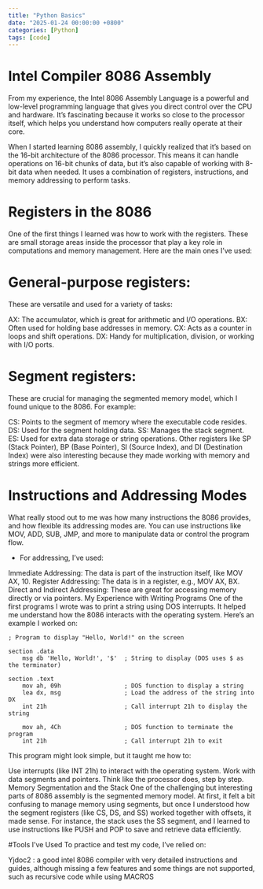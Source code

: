 ```yaml
---
title: "Python Basics"
date: "2025-01-24 00:00:00 +0800"
categories: [Python]
tags: [code]
---
```


# Intel Compiler 8086 Assembly
From my experience, the Intel 8086 Assembly Language is a powerful and low-level programming language that gives you direct control over the CPU and hardware. It’s fascinating because it works so close to the processor itself, which helps you understand how computers really operate at their core.

When I started learning 8086 assembly, I quickly realized that it’s based on the 16-bit architecture of the 8086 processor. This means it can handle operations on 16-bit chunks of data, but it’s also capable of working with 8-bit data when needed. It uses a combination of registers, instructions, and memory addressing to perform tasks.

# Registers in the 8086
One of the first things I learned was how to work with the registers. These are small storage areas inside the processor that play a key role in computations and memory management. Here are the main ones I’ve used:

# General-purpose registers:
These are versatile and used for a variety of tasks:

AX: The accumulator, which is great for arithmetic and I/O operations.
BX: Often used for holding base addresses in memory.
CX: Acts as a counter in loops and shift operations.
DX: Handy for multiplication, division, or working with I/O ports.
# Segment registers:
These are crucial for managing the segmented memory model, which I found unique to the 8086. For example:

CS: Points to the segment of memory where the executable code resides.
DS: Used for the segment holding data.
SS: Manages the stack segment.
ES: Used for extra data storage or string operations.
Other registers like SP (Stack Pointer), BP (Base Pointer), SI (Source Index), and DI (Destination Index) were also interesting because they made working with memory and strings more efficient.

# Instructions and Addressing Modes
What really stood out to me was how many instructions the 8086 provides, and how flexible its addressing modes are. You can use instructions like MOV, ADD, SUB, JMP, and more to manipulate data or control the program flow.

* For addressing, I’ve used:

Immediate Addressing: The data is part of the instruction itself, like MOV AX, 10.
Register Addressing: The data is in a register, e.g., MOV AX, BX.
Direct and Indirect Addressing: These are great for accessing memory directly or via pointers.
My Experience with Writing Programs
One of the first programs I wrote was to print a string using DOS interrupts. It helped me understand how the 8086 interacts with the operating system. Here’s an example I worked on:

```
; Program to display "Hello, World!" on the screen

section .data
    msg db 'Hello, World!', '$'  ; String to display (DOS uses $ as the terminator)

section .text
    mov ah, 09h                  ; DOS function to display a string
    lea dx, msg                  ; Load the address of the string into DX
    int 21h                      ; Call interrupt 21h to display the string

    mov ah, 4Ch                  ; DOS function to terminate the program
    int 21h                      ; Call interrupt 21h to exit
```
This program might look simple, but it taught me how to:

Use interrupts (like INT 21h) to interact with the operating system.
Work with data segments and pointers.
Think like the processor does, step by step.
Memory Segmentation and the Stack
One of the challenging but interesting parts of 8086 assembly is the segmented memory model. At first, it felt a bit confusing to manage memory using segments, but once I understood how the segment registers (like CS, DS, and SS) worked together with offsets, it made sense. For instance, the stack uses the SS segment, and I learned to use instructions like PUSH and POP to save and retrieve data efficiently.

#Tools I’ve Used
To practice and test my code, I’ve relied on:

Yjdoc2 : a good intel 8086 compiler with very detailed instructions and guides, although missing a few features and some things are not supported, such as recursive code while using MACROS
